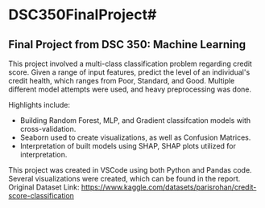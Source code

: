 # DSC350FinalProject#
## Final Project from DSC 350: Machine Learning

This project involved a multi-class classification problem regarding credit score. Given a range of input features, predict the level of an individual's credit health, which ranges from Poor, Standard, and Good. Multiple different model attempts were used, and heavy preprocessing was done. 

Highlights include:
- Building Random Forest, MLP, and Gradient classifcation models with cross-validation.
- Seaborn used to create visualizations, as well as Confusion Matrices.
- Interpretation of built models using SHAP, SHAP plots utilized for interpretation.

This project was created in VSCode using both Python and Pandas code. Several visualizations were created, which can be found in the report.
Original Dataset Link: https://www.kaggle.com/datasets/parisrohan/credit-score-classification

